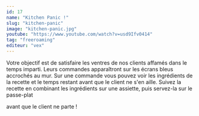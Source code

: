```yaml
---
id: 17
name: "Kitchen Panic !"
slug: "kitchen-panic"
image: "kitchen-panic.jpg"
youtube: "https://www.youtube.com/watch?v=usd9Ifv0414"
tag: "freeroaming"
editeur: "vex"
---
```


Votre objectif est de satisfaire les ventres de nos clients affamés dans le temps imparti. Leurs
commandes apparaîtront sur les écrans bleus accrochés au mur. Sur une commande vous
pouvez voir les ingrédients de la recette et le temps restant avant que le client ne s'en aille.
Suivez la recette en combinant les ingrédients sur une assiette, puis servez-la sur le passe-plat

avant que le client ne parte !
